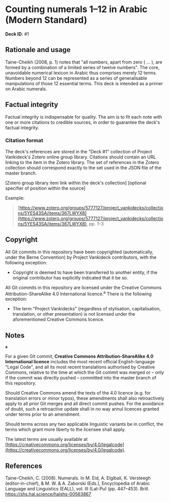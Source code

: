 # Counting numerals 1–12 in Arabic (Modern Standard)

**Deck ID**: #1

## Rationale and usage

Taine-Cheikh (2008, p. 1) notes that "all numbers, apart from zero ( … ), are formed by a combination of a limited series of twelve numbers". The core, unavoidable numerical lexicon in Arabic thus comprises merely 12 terms. Numbers beyond 12 can be represented as a series of generalisable manipulations of those 12 essential terms. This deck is intended as a primer on Arabic numerals.

## Factual integrity

Factual integrity is indispensable for quality. The aim is to fit each note with one or more citations to credible sources, in order to guarantee the deck's factual integrity.

### Citation format

The deck's references are stored in the "Deck #1" collection of Project Vankideck's Zotero online group library. Citations should contain an URL linking to the item in the Zotero library. The set of references in the Zotero collection should correspond exactly to the set used in the JSON file of the master branch.

[Zotero group library item link within the deck's collection] [optional specifier of position within the source]

Example:

> [https://www.zotero.org/groups/5777127/project_vankidecks/collections/5YES43SA/items/367LWYX8](https://www.zotero.org/groups/5777127/project_vankidecks/collections/5YES43SA/items/367LWYX8), pp. 1–3

## Copyright

All Git commits in this repository have been copyrighted (automatically, under the Berne Convention) by Project Vankideck contributors, with the following exception:

- Copyright is deemed to have been transferred to another entity, if the original contributor has explicitly indicated that it be so.

All Git commits in this repository are licensed under the Creative Commons Attribution-ShareAlike 4.0 International licence.<sup>a</sup> There is the following exception:

- The term "Project Vankidecks" (regardless of stylisation, capitalisation, translation, or other presentation) is not licensed under the aforementioned Creative Commons licence.

## Notes

**<sup>a</sup>**

For a given Git commit, **Creative Commons Attribution-ShareAlike 4.0 International licence** includes the most recent official English-language "Legal Code", and all its most recent translations authorised by Creative Commons, relative to the time at which the Git commit was merged or – only if the commit was directly pushed – committed into the master branch of this repository.

Should Creative Commons amend the texts of the 4.0 licence (e.g. for translation errors or minor typos), these amendments shall also retroactively apply to all prior Git merges and all direct commit pushes. For the avoidance of doubt, such a retroactive update shall in no way annul licences granted under terms prior to an amendment.

Should terms across any two applicable linguistic variants be in conflict, the terms which grant more liberty to the licensee shall apply.

The latest terms are usually available at [https://creativecommons.org/licenses/by/4.0/legalcode](https://creativecommons.org/licenses/by/4.0/legalcode).

## References

Taine-Cheikh, C. (2008). Numerals. In M. Eid, A. Elgibali, K. Versteegh (editor-in-chief), & M. W. & A. Zaborski (Eds.), Encyclopedia of Arabic Language and Linguistics (EALL), vol. III (Lat-Pu) (pp. 447–453). Brill. https://shs.hal.science/halshs-00563867
